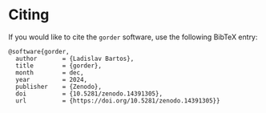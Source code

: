 # Citing

If you would like to cite the `gorder` software, use the following BibTeX entry:

```text
@software{gorder,
  author       = {Ladislav Bartos},
  title        = {gorder},
  month        = dec,
  year         = 2024,
  publisher    = {Zenodo},
  doi          = {10.5281/zenodo.14391305},
  url          = {https://doi.org/10.5281/zenodo.14391305}}
```
